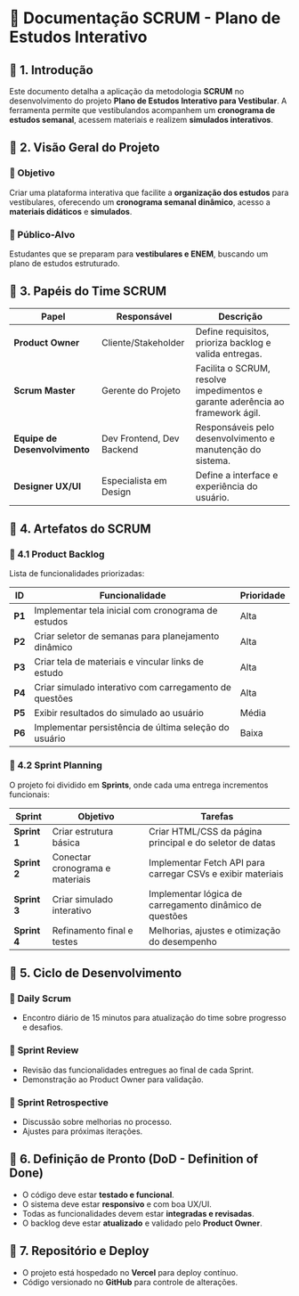 # 📌 Documentação SCRUM - Plano de Estudos Interativo

## 📍 1. Introdução
Este documento detalha a aplicação da metodologia **SCRUM** no desenvolvimento do projeto **Plano de Estudos Interativo para Vestibular**. A ferramenta permite que vestibulandos acompanhem um **cronograma de estudos semanal**, acessem materiais e realizem **simulados interativos**.

## 📍 2. Visão Geral do Projeto

### 🔹 Objetivo
Criar uma plataforma interativa que facilite a **organização dos estudos** para vestibulares, oferecendo um **cronograma semanal dinâmico**, acesso a **materiais didáticos** e **simulados**.

### 🔹 Público-Alvo
Estudantes que se preparam para **vestibulares e ENEM**, buscando um plano de estudos estruturado.

## 📍 3. Papéis do Time SCRUM

| **Papel** | **Responsável** | **Descrição** |
|-----------|------------------|------------------|
| **Product Owner** | Cliente/Stakeholder | Define requisitos, prioriza backlog e valida entregas. |
| **Scrum Master** | Gerente do Projeto | Facilita o SCRUM, resolve impedimentos e garante aderência ao framework ágil. |
| **Equipe de Desenvolvimento** | Dev Frontend, Dev Backend | Responsáveis pelo desenvolvimento e manutenção do sistema. |
| **Designer UX/UI** | Especialista em Design | Define a interface e experiência do usuário. |

## 📍 4. Artefatos do SCRUM

### 🔹 4.1 Product Backlog
Lista de funcionalidades priorizadas:

| **ID** | **Funcionalidade** | **Prioridade** |
|------|------------------|------------|
| **P1** | Implementar tela inicial com cronograma de estudos | Alta |
| **P2** | Criar seletor de semanas para planejamento dinâmico | Alta |
| **P3** | Criar tela de materiais e vincular links de estudo | Alta |
| **P4** | Criar simulado interativo com carregamento de questões | Alta |
| **P5** | Exibir resultados do simulado ao usuário | Média |
| **P6** | Implementar persistência de última seleção do usuário | Baixa |

### 🔹 4.2 Sprint Planning
O projeto foi dividido em **Sprints**, onde cada uma entrega incrementos funcionais:

| **Sprint** | **Objetivo** | **Tarefas** |
|------------|-------------|-----------|
| **Sprint 1** | Criar estrutura básica | Criar HTML/CSS da página principal e do seletor de datas |
| **Sprint 2** | Conectar cronograma e materiais | Implementar Fetch API para carregar CSVs e exibir materiais |
| **Sprint 3** | Criar simulado interativo | Implementar lógica de carregamento dinâmico de questões |
| **Sprint 4** | Refinamento final e testes | Melhorias, ajustes e otimização do desempenho |

## 📍 5. Ciclo de Desenvolvimento

### 🔹 **Daily Scrum**
- Encontro diário de 15 minutos para atualização do time sobre progresso e desafios.

### 🔹 **Sprint Review**
- Revisão das funcionalidades entregues ao final de cada Sprint.
- Demonstração ao Product Owner para validação.

### 🔹 **Sprint Retrospective**
- Discussão sobre melhorias no processo.
- Ajustes para próximas iterações.

## 📍 6. Definição de Pronto (DoD - Definition of Done)
- O código deve estar **testado e funcional**.
- O sistema deve estar **responsivo** e com boa UX/UI.
- Todas as funcionalidades devem estar **integradas e revisadas**.
- O backlog deve estar **atualizado** e validado pelo **Product Owner**.

## 📍 7. Repositório e Deploy
- O projeto está hospedado no **Vercel** para deploy contínuo.
- Código versionado no **GitHub** para controle de alterações.